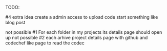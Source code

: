 TODO:

<!-- Maybe create another website for this -->
#4 extra idea create a admin access to upload code start something like blog post

not possible #1 For each folder in my projects its details page should open up
not possible #2 each arhive project details page with github and codechef like page to read the codec